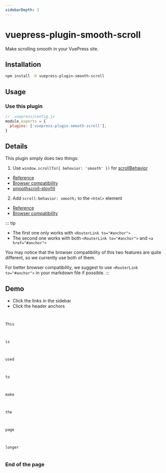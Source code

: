 ```yaml
---
sidebarDepth: 3
---
```


# vuepress-plugin-smooth-scroll <GitHubLink repo="vuepress/vuepress-community"/>

Make scrolling smooth in your VuePress site.

## Installation

```sh
npm install -D vuepress-plugin-smooth-scroll
```

## Usage

### Use this plugin

```js
// .vuepress/config.js
module.exports = {
  plugins: ['vuepress-plugin-smooth-scroll'],
}
```

## Details

This plugin simply does two things:

1. Use `window.scrollTo({ behavior: 'smooth' })` for [scrollBehavior](https://router.vuejs.org/api/#scrollbehavior)

- [Reference](https://developer.mozilla.org/en-US/docs/Web/API/Window/scrollTo)
- [Browser compatibility](https://developer.mozilla.org/en-US/docs/Web/API/Window/scrollTo#Browser_Compatibility)
- [smoothscroll-ployfill](https://github.com/iamdustan/smoothscroll)

2. Add `scroll-behavior: smooth;` to the `<html>` element

- [Reference](https://developer.mozilla.org/en-US/docs/Web/CSS/scroll-behavior)
- [Browser compatibility](https://developer.mozilla.org/en-US/docs/Web/CSS/scroll-behavior#Browser_compatibility)

::: tip

- The first one only works with `<RouterLink to="#anchor">`
- The second one works with both `<RouterLink to="#anchor">` and `<a href="#anchor">`

You may notice that the browser compatibility of this two features are quite different, so we currently use both of them.

For better browser compatibility, we suggest to use `<RouterLink to="#anchor">` in your markdown file if possible.
:::

## Demo

- Click the links in the sidebar
- Click the header anchors

```


This



is



used



to



make



the



page



longer


```

### End of the page
